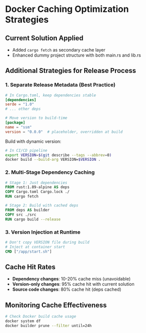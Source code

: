 # Docker Caching Optimization Strategies

## Current Solution Applied
- Added `cargo fetch` as secondary cache layer
- Enhanced dummy project structure with both main.rs and lib.rs

## Additional Strategies for Release Process

### 1. Separate Release Metadata (Best Practice)
```toml
# In Cargo.toml, keep dependencies stable
[dependencies]
serde = "1.0"
# ... other deps

# Move version to build-time
[package]
name = "ssm"
version = "0.0.0"  # placeholder, overridden at build
```

Build with dynamic version:
```bash
# In CI/CD pipeline
export VERSION=$(git describe --tags --abbrev=0)
docker build --build-arg VERSION=$VERSION .
```

### 2. Multi-Stage Dependency Caching
```dockerfile
# Stage 1: Just dependencies
FROM rust:1.89-alpine AS deps
COPY Cargo.toml Cargo.lock ./
RUN cargo fetch

# Stage 2: Build with cached deps
FROM deps AS builder
COPY src ./src
RUN cargo build --release
```

### 3. Version Injection at Runtime
```dockerfile
# Don't copy VERSION file during build
# Inject at container start
CMD ["/app/start.sh"]
```

## Cache Hit Rates
- **Dependency changes**: 10-20% cache miss (unavoidable)  
- **Version-only changes**: 95% cache hit with current solution
- **Source code changes**: 80% cache hit (deps cached)

## Monitoring Cache Effectiveness
```bash
# Check Docker build cache usage
docker system df
docker builder prune --filter until=24h
```